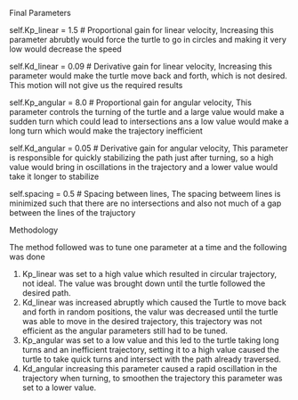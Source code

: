 
Final Parameters

self.Kp_linear = 1.5   # Proportional gain for linear velocity, Increasing this parameter abrubtly would force the turtle to go in circles and making it very low would decrease the speed

self.Kd_linear = 0.09   # Derivative gain for linear velocity, Increasing this parameter would make the turtle move back and forth, which is not desired. This motion will not give us the required results

self.Kp_angular = 8.0  # Proportional gain for angular velocity, This parameter controls the turning of the turtle and a large value would make a sudden turn which could lead to intersections ans a low value would make a long turn which would make the trajectory inefficient

self.Kd_angular = 0.05  # Derivative gain for angular velocity, This parameter is responsible for quickly stabilizing the path just after turning, so a high value would bring in oscillations in the trajectory and a lower value would take it longer to stabilize

self.spacing = 0.5     # Spacing between lines, The spacing betweem lines is minimized such that there are no intersections and also not much of a gap between the lines of the trajuctory

Methodology

The method followed was to tune one parameter at a time and the following was done
1. Kp_linear was set to a high value which resulted in circular trajectory, not ideal. The value was brought down until the turtle followed the desired path.
2. Kd_linear was increased abruptly which caused the Turtle to move back and forth in random positions, the valur was decreased until the turtle was able to move in the desired trajectory, this trajectory was not efficient as the angular parameters still had to be tuned.
3. Kp_angular was set to a low value and this led to the turtle taking long turns and an inefficient trajectory, setting it to a high value caused the turtle to take quick turns and intersect with the path already traversed.
4. Kd_angular increasing this parameter caused a rapid oscillation in the trajectory when turning, to smoothen the trajectory this parameter was set to a lower value.


